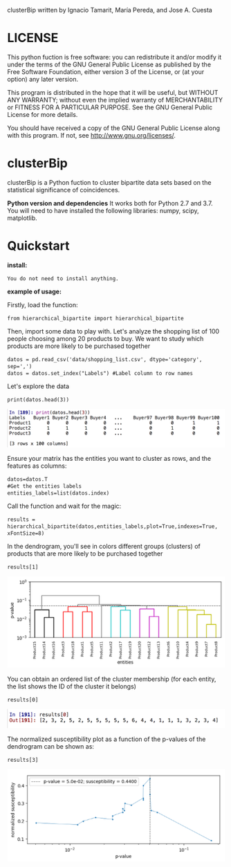 clusterBip written by Ignacio Tamarit, María Pereda, and Jose A. Cuesta

# LICENSE
This python fuction is free software: you can redistribute it and/or modify it under the terms of the GNU General Public License as published by the Free Software Foundation, either version 3 of the License, or (at your option) any later version.

This program is distributed in the hope that it will be useful, but WITHOUT ANY WARRANTY; without even the implied warranty of MERCHANTABILITY or FITNESS FOR A PARTICULAR PURPOSE. See the GNU General Public License for more details.

You should have received a copy of the GNU General Public License along with this program. If not, see http://www.gnu.org/licenses/.


# clusterBip
clusterBip is a Python fuction to cluster bipartite data sets based on the statistical significance of coincidences.

**Python version and dependencies**
It works both for Python 2.7 and 3.7.
You will need to have installed the following libraries: numpy, scipy, matplotlib.


# Quickstart
**install:**

    You do not need to install anything.

**example of usage:**

Firstly, load the function:

    from hierarchical_bipartite import hierarchical_bipartite
       
Then, import some data to play with. Let's analyze the shopping list of 100 people choosing among 20 products to buy. We want to study which products are more likely to be purchased together

   

    datos = pd.read_csv('data/shopping_list.csv', dtype='category', sep=',')  
    datos = datos.set_index("Labels") #Label column to row names

Let's explore the data
	

    print(datos.head(3))

![dataHead](first_example/dataHead.png?raw=true "Title")

Ensure your matrix has the entities you want to cluster as rows, and the features as columns:

    datos=datos.T
    #Get the entities labels
    entities_labels=list(datos.index) 

Call the function and wait for the magic:
	

    results = hierarchical_bipartite(datos,entities_labels,plot=True,indexes=True, xFontSize=8)

In the dendrogram, you'll see in colors different groups (clusters) of products that are more likely to be purchased together
	

    results[1]
![dataHead](first_example/dendrogram.png?raw=true "Title")

You can obtain an ordered list of the cluster membership (for each entity, the list shows the ID of the cluster it belongs)
	

    results[0]
![dataHead](first_example/cluster_membership.png?raw=true "Title")

The normalized susceptibility plot as a function of the p-values of the dendrogram can be shown as:
    	

    results[3]
![dataHead](first_example/susceptibility_plot.png?raw=true "Title")


